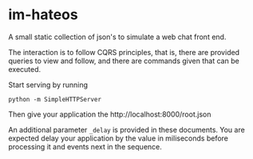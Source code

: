 im-hateos
=========

A small static collection of json's to simulate a web chat front end.

The interaction is to follow CQRS principles,
that is, there are provided queries to view
and follow, and there are commands given that
can be executed.

Start serving by running

    python -m SimpleHTTPServer

Then give your application the
http://localhost:8000/root.json


An additional parameter `_delay` is provided
in these documents.
You are expected delay your application by the
value in miliseconds before processing it and
events next in the sequence.
